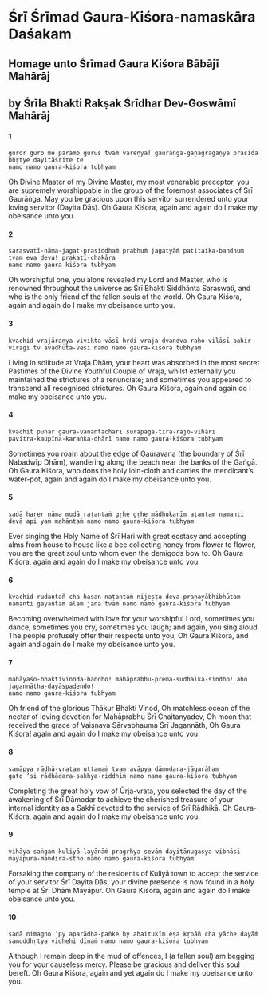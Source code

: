 # Śrī Śrīmad Gaura-Kiśora-namaskāra Daśakam

## Homage unto Śrīmad Gaura Kiśora Bābājī Mahārāj

## by Śrīla Bhakti Rakṣak Śrīdhar Dev-Goswāmī Mahārāj

#### 1

    guror guro me paramo gurus tvaṁ vareṇya! gaurāṅga-gaṇāgragaṇye prasīda bhṛtye dayitāśrite te
    namo namo gaura-kiśora tubhyam

Oh Divine Master of my Divine Master, my most venerable preceptor, you are supremely worshippable in the group of the foremost associates of Śrī Gaurāṅga. May you be gracious upon this servitor surrendered unto your loving servitor (Dayita Dās). Oh Gaura Kiśora, again and again do I make my obeisance unto you.

#### 2

    sarasvatī-nāma-jagat-prasiddhaṁ prabhuṁ jagatyāṁ patitaika-bandhum tvam eva deva! prakaṭī-chakāra
    namo namo gaura-kiśora tubhyam

Oh worshipful one, you alone revealed my Lord and Master, who is renowned throughout the universe as Śrī Bhakti Siddhānta Saraswatī, and who is the only friend of the fallen souls of the world. Oh Gaura Kiśora, again and again do I make my obeisance unto you.

#### 3

    kvachid-vrajāraṇya-vivikta-vāsī hṛdi vraja-dvandva-raho-vilāsī bahir virāgī tv avadhūta-veṣī namo namo gaura-kiśora tubhyam

Living in solitude at Vraja Dhām, your heart was absorbed in the most secret Pastimes of the Divine Youthful Couple of Vraja, whilst externally you maintained the strictures of a renunciate; and sometimes you appeared to transcend all recognised strictures. Oh Gaura Kiśora, again and again do I make my obeisance unto you.

#### 4

    kvachit punar gaura-vanāntachārī surāpagā-tīra-rajo-vihārī
    pavitra-kaupīna-karaṅka-dhārī namo namo gaura-kiśora tubhyam

Sometimes you roam about the edge of Gauravana (the boundary of Śrī Nabadwīp Dhām), wandering along the beach near the banks of the Gaṅgā. Oh Gaura Kiśora, who dons the holy loin-cloth and carries the mendicant’s water-pot, again and again do I make my obeisance unto you.

#### 5

    sadā harer nāma mudā raṭantaṁ gṛhe gṛhe mādhukarīm aṭantam namanti devā api yaṁ mahāntaṁ namo namo gaura-kiśora tubhyam

Ever singing the Holy Name of Śrī Hari with great ecstasy and accepting alms from house to house like a bee collecting honey from flower to flower, you are the great soul unto whom even the demigods bow to. Oh Gaura Kiśora, again and again do I make my obeisance unto you.

#### 6

    kvachid-rudantañ cha hasan naṭantaṁ nijeṣṭa-deva-praṇayābhibhūtam namanti gāyantam alaṁ janā tvāṁ namo namo gaura-kiśora tubhyam

Becoming overwhelmed with love for your worshipful Lord, sometimes you dance, sometimes
you cry, sometimes you laugh; and again, you sing aloud. The people profusely offer their respects unto you, Oh Gaura Kiśora, and again and again do I make my obeisance unto you.

#### 7

    mahāyaśo-bhaktivinoda-bandho! mahāprabhu-prema-sudhaika-sindho! aho jagannātha-dayāspadendo!
    namo namo gaura-kiśora tubhyam

Oh friend of the glorious Ṭhākur Bhakti Vinod, Oh matchless ocean of the nectar of loving devotion for Mahāprabhu Śrī Chaitanyadev, Oh moon that received the grace of Vaiṣṇava Sārvabhauma Śrī Jagannāth, Oh Gaura Kiśora! again and again do I make my obeisance unto you.

#### 8

    samāpya rādhā-vratam uttamaṁ tvam avāpya dāmodara-jāgarāham
    gato ’si rādhādara-sakhya-riddhiṁ namo namo gaura-kiśora tubhyam

Completing the great holy vow of Ūrja-vrata, you selected the day of the awakening of Śrī Dāmodar to achieve the cherished treasure of your internal identity as a Sakhī devoted to the service of Śrī Rādhikā. Oh Gaura-Kiśora, again and again do I make my obeisance unto you.

#### 9

    vihāya saṅgaṁ kuliyā-layānāṁ pragṛhya sevāṁ dayitānugasya vibhāsi māyāpura-mandira-stho namo namo gaura-kiśora tubhyam

Forsaking the company of the residents of Kuliyā town to accept the service of your servitor Śrī Dayita Dās, your divine presence is now found in a holy temple at Śrī Dhām Māyāpur. Oh Gaura Kiśora, again and again do I make obeisance unto you.

#### 10

    sadā nimagno ’py aparādha-paṅke hy ahaitukīm eṣa kṛpāñ cha yāche dayāṁ samuddhṛtya vidhehi dīnaṁ namo namo gaura-kiśora tubhyam

Although I remain deep in the mud of offences, I (a fallen soul) am begging you for your causeless mercy. Please be gracious and deliver this soul bereft. Oh Gaura Kiśora, again and yet again do I make my obeisance unto you.

